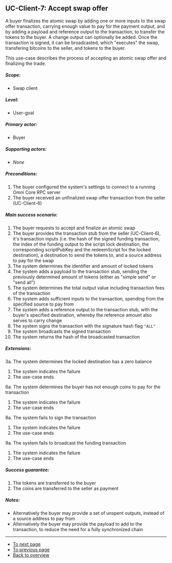UC-Client-7: Accept swap offer
------------------------------

  A buyer finalizes the atomic swap by adding one or more inputs to the
  swap offer transaction, carrying enough value to pay for the payment
  output, and by adding a payload and reference output to the
  transaction, to transfer the tokens to the buyer. A change output can
  optionally be added. Once the transaction is signed, it can be
  broadcasted, which "executes" the swap, transfering bitcoins to the
  seller, and tokens to the buyer.

  This use-case describes the process of accepting an atomic swap offer
  and finalizing the trade.

##### Scope:

- Swap client

##### Level:

- User-goal

##### Primary actor:

- Buyer

##### Supporting actors:

- *None*

##### Preconditions:

  1. The buyer configured the system's settings to connect to a running Omni Core RPC server
  2. The buyer received an unfinalized swap offer transaction from the seller (UC-Client-6)

##### Main success scenario:

  1. The buyer requests to accept and finalize an atomic swap
  2. The buyer provides the transaction stub from the seller (UC-Client-6), it's transaction inputs (i.e. the hash of the signed funding transaction, the index of the funding output to the script lock destination, the corresponding scriptPubKey and the redeemScript for the locked destination), a destination to send the tokens to, and a source address to pay for the swap
  3. The system determines the identifier and amount of locked tokens
  4. The system adds a payload to the transaction stub, sending the previously determined amount of tokens (either as "simple send" or "send all")
  5. The system determines the total output value including transaction fees of the transaction
  6. The system adds sufficient inputs to the transaction, spending from the specified source to pay from
  7. The system adds a reference output to the transaction stub, with the buyer's specified destination, whereby the reference amount also serves to carry change
  8. The system signs the transaction with the signature hash flag `"ALL"`
  9. The system broadcasts the signed transaction
  10. The system returns the hash of the broadcasted transaction

##### Extensions:

3a. The system determines the locked destination has a zero balance

  1. The system indicates the failure
  2. The use-case ends

6a. The system determines the buyer has not enough coins to pay for the transaction

  1. The system indicates the failure
  2. The use-case ends

8a. The system fails to sign the transaction

  1. The system indicates the failure
  2. The use-case ends

9a. The system fails to broadcast the funding transaction

  1. The system indicates the failure
  2. The use-case ends

##### Success guarantee:

  1. The tokens are transferred to the buyer
  2. The coins are transferred to the seller as payment

##### Notes:

- Alternatively the buyer may provide a set of unspent outputs, instead of a source address to pay from
- Alternatively the buyer may provide the payload to add to the transaction, to reduce the need for a fully synchronized chain

---

- [To next page](uc-oracle-1_create_key_pair.md)
- [To previous page](uc-client-6_create_swap_offer.md)
- [Back to overview](README.md)
